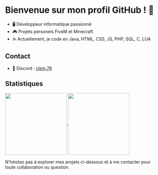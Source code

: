 # Bienvenue sur mon profil GitHub ! 👋

- 🖥️ Développeur informatique passionné
- 🎮 Projets personels FiveM et Minecraft
- ☕ Actuellement, je code en Java, HTML, CSS, JS, PHP, SQL, C, LUA

## Contact
- 💬 Discord : [clem.76](https://discord.com/users/clem.76#0)
<!--- 💼 [Lien vers votre profil LinkedIn ou site web] -->

## Statistiques
<a href="https://github.com/Daudeuf/Daudeuf">
  <img height=200 align="center" src="https://github-readme-stats.vercel.app/api?username=daudeuf&show_icons=true&theme=radical&rank_icon=github&include_all_commits=true" />
  <!--- rank_icon=percentile --->
</a>
<a href="https://github.com/Daudeuf/Daudeuf">
  <img height=200 align="center" src="https://github-readme-stats.vercel.app/api/top-langs?username=daudeuf&layout=compact&langs_count=8&theme=radical" />
</a>

N'hésitez pas à explorer mes projets ci-dessous et à me contacter pour toute collaboration ou question.

<!---👋 Hi, I’m @Daudeuf

If you want to talk my private message is open on discord : clem.76



![](https://github-readme-stats.vercel.app/api?username=Daudeuf&show_icons=true) ![](https://github-readme-stats.vercel.app/api/top-langs/?username=Daudeuf&layout=compact&theme=blue-green)
--->
<!---
Daudeuf/Daudeuf is a ✨ special ✨ repository because its `README.md` (this file) appears on your GitHub profile.
You can click the Preview link to take a look at your changes.
--->

